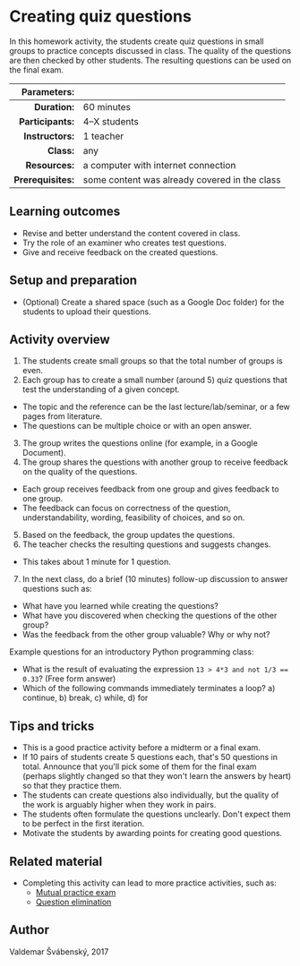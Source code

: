 # Creating quiz questions

In this homework activity, the students create quiz questions in small groups to practice concepts discussed in class. The quality of the questions are then checked by other students. The resulting questions can be used on the final exam.

| Parameters:        |              |
| -----------------: | :----------- |
| **Duration:**      | 60 minutes   |
| **Participants:**  | 4–X students |
| **Instructors:**   | 1 teacher    |
| **Class:**         | any          |
| **Resources:**     | a computer with internet connection |
| **Prerequisites:** | some content was already covered in the class |

## Learning outcomes

* Revise and better understand the content covered in class.
* Try the role of an examiner who creates test questions.
* Give and receive feedback on the created questions.

## Setup and preparation

* (Optional) Create a shared space (such as a Google Doc folder) for the students to upload their questions.

## Activity overview

1. The students create small groups so that the total number of groups is even.
2. Each group has to create a small number (around 5) quiz questions that test the understanding of a given concept.
  * The topic and the reference can be the last lecture/lab/seminar, or a few pages from literature.
  * The questions can be multiple choice or with an open answer.
3. The group writes the questions online \(for example, in a Google Document\).
4. The group shares the questions with another group to receive feedback on the quality of the questions.
  * Each group receives feedback from one group and gives feedback to one group.
  * The feedback can focus on correctness of the question, understandability, wording, feasibility of choices, and so on.
5. Based on the feedback, the group updates the questions.
6. The teacher checks the resulting questions and suggests changes.
  * This takes about 1 minute for 1 question.
7. In the next class, do a brief (10 minutes) follow-up discussion to answer questions such as:
  * What have you learned while creating the questions?
  * What have you discovered when checking the questions of the other group?
  * Was the feedback from the other group valuable? Why or why not?

Example questions for an introductory Python programming class:
* What is the result of evaluating the expression `13 > 4*3 and not 1/3 == 0.33`? \(Free form answer\)
* Which of the following commands immediately terminates a loop? a\) continue, b\) break, c\) while, d\) for

## Tips and tricks

* This is a good practice activity before a midterm or a final exam.
* If 10 pairs of students create 5 questions each, that's 50 questions in total. Announce that you'll pick some of them for the final exam (perhaps slightly changed so that they won't learn the answers by heart) so that they practice them.
* The students can create questions also individually, but the quality of the work is arguably higher when they work in pairs.
* The students often formulate the questions unclearly. Don't expect them to be perfect in the first iteration.
* Motivate the students by awarding points for creating good questions.

## Related material

* Completing this activity can lead to more practice activities, such as:
  * [Mutual practice exam](activities/mutual-practice-exam/README.md)
  * [Question elimination](activities/question-elimination/README.md)

## Author

Valdemar Švábenský, 2017
